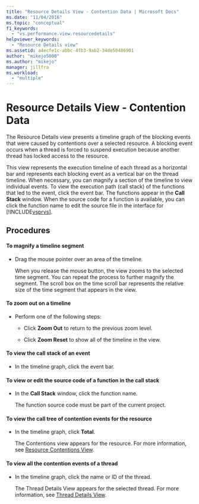 ```yaml
---
title: "Resource Details View - Contention Data | Microsoft Docs"
ms.date: "11/04/2016"
ms.topic: "conceptual"
f1_keywords:
  - "vs.performance.view.resourcedetails"
helpviewer_keywords:
  - "Resource Details view"
ms.assetid: a4ecfe1c-abbc-4fb3-9ab2-34de50486901
author: "mikejo5000"
ms.author: "mikejo"
manager: jillfra
ms.workload:
  - "multiple"
---
```

# Resource Details View - Contention Data
The Resource Details view presents a timeline graph of the blocking events that were caused by contentions over a selected resource. A blocking event occurs when a thread is forced to suspend execution because another thread has locked access to the resource.

 This view represents the execution timeline of each thread as a horizontal bar and represents each blocking event as a vertical bar on the thread timeline. When necessary, you can magnify a section of the timeline to view individual events. To view the execution path (call stack) of the functions that led to the event, click the event bar. The functions appear in the **Call Stack** window. When the source code for a function is available, you can click the function name to edit the source file in the interface for [!INCLUDE[vsprvs](../code-quality/includes/vsprvs_md.md)].

## Procedures

#### To magnify a timeline segment

- Drag the mouse pointer over an area of the timeline.

     When you release the mouse button, the view zooms to the selected time segment. You can repeat the process to further magnify the segment. The scroll box on the time scroll bar represents the relative size of the time segment that appears in the view.

#### To zoom out on a timeline

- Perform one of the following steps:

  - Click **Zoom Out** to return to the previous zoom level.

  - Click **Zoom Reset** to show all of the timeline in the view.

#### To view the call stack of an event

- In the timeline graph, click the event bar.

#### To view or edit the source code of a function in the call stack

- In the **Call Stack** window, click the function name.

  The function source code must be part of the current project.

#### To view the call tree of contention events for the resource

- In the timeline graph, click **Total**.

     The Contentions view appears for the resource. For more information, see [Resource Contentions View](../profiling/resource-contentions-view-contention-data.md).

#### To view all the contention events of a thread

- In the timeline graph, click the name or ID of the thread.

     The Thread Details View appears for the selected thread. For more information, see [Thread Details View](../profiling/thread-details-view-contention-data.md).
